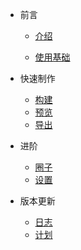 
* 前言

	* [介绍](/preface)

	* [使用基础](/use-base.md)
		

* 快速制作

	* [构建](fast-create.md)
	* [预览](/preview.md)
	* [导出](/export.md)


* 进阶

	* [圈子](team.md)
	* [设置](set.md)

* 版本更新

	* [日志](log.md)
	* [计划](plan.md)